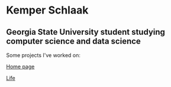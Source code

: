 # Kemper Schlaak
## Georgia State University student studying computer science and data science

Some projects I've worked on:

[Home page](home.html)

[Life](life/life.html)

